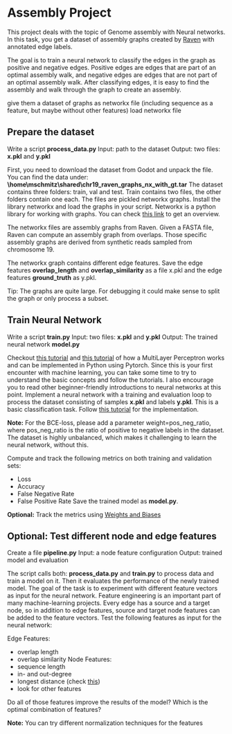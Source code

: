 # Assembly Project

This project deals with the topic of Genome assembly with Neural networks. In this task, you get a dataset of assembly graphs created by [Raven](https://github.com/lbcb-sci/raven) with annotated edge labels.

The goal is to train a neural network to classify the edges in the graph as positive and negative edges. Positive edges are edges that are part of an optimal assembly walk, and negative edges are edges that are not part of an optimal assembly walk. After classifying edges, it is easy to find the assembly and walk through the graph to create an assembly.

give them a dataset of graphs as networkx file (including sequence as a feature, but maybe without other features)
load networkx file

## Prepare the dataset
Write a script **process_data.py**
Input: path to the dataset
Output: two files: **x.pkl** and **y.pkl**

First, you need to download the dataset from Godot and unpack the file. You can find the data under: **\home\mschmitz\shared\chr19_raven_graphs_nx_with_gt.tar**
The dataset contains three folders: train, val and test. Train contains two files, the other folders contain one each. The files are pickled networkx graphs.
Install the library networkx and load the graphs in your script. Networkx is a python library for working with graphs. You can check [this link](https://networkx.org/documentation/stable/tutorial.html) to get an overview.

The networkx files are assembly graphs from Raven. Given a FASTA file, Raven can compute an assembly graph from overlaps. Those specific assembly graphs are derived from synthetic reads sampled from chromosome 19.

The networkx graph contains different edge features. Save the edge features **overlap_length** and **overlap_similarity** as a file x.pkl and the edge features **ground_truth** as y.pkl.

Tip: The graphs are quite large. For debugging it could make sense to split the graph or only process a subset.

## Train Neural Network
Write a script **train.py**
Input: two files: **x.pkl** and **y.pkl**
Output: The trained neural network **model.py**

Checkout [this tutorial](https://medium.com/biaslyai/pytorch-introduction-to-neural-network-feedforward-neural-network-model-e7231cff47cb) and [this tutorial](https://pytorch.org/tutorials/beginner/basics/intro.html) of how a MultiLayer Perceptron works and can be implemented in Python using Pytorch. Since this is your first encounter with machine learning, you can take some time to try to understand the basic concepts and follow the tutorials. I also encourage you to read other beginner-friendly introductions to neural networks at this point.
Implement a neural network with a training and evaluation loop to process the dataset consisting of samples **x.pkl** and labels **y.pkl**. This is a basic classification task. Follow [this tutorial](https://medium.com/biaslyai/pytorch-introduction-to-neural-network-feedforward-neural-network-model-e7231cff47cb) for the implementation.

**Note:** For the BCE-loss, please add a parameter weight=pos_neg_ratio, where pos_neg_ratio is the ratio of positive to negative labels in the dataset. The dataset is highly unbalanced, which makes it challenging to learn the neural network, without this.

Compute and track the following metrics on both training and validation sets:
* Loss
* Accuracy
* False Negative Rate
* False Positive Rate
Save the trained model as **model.py**.

**Optional:**
Track the metrics using [Weights and Biases](https://docs.wandb.ai/guides/track)

## Optional: Test different node and edge features

Create a file **pipeline.py**
Input: a node feature configuration
Output: trained model and evaluation

The script calls both: **process_data.py** and **train.py** to process data and train a model on it. Then it evaluates the performance of the newly trained model.
The goal of the task is to experiment with different feature vectors as input for the neural network. Feature engineering is an important part of many machine-learning projects.
Every edge has a source and a target node, so in addition to edge features, source and target node features can be added to the feature vectors.
Test the following features as input for the neural network:

Edge Features:
* overlap length
* overlap similarity
Node Features:
* sequence length
* in- and out-degree
* longest distance (check [this](https://networkx.org/documentation/stable/reference/algorithms/generated/networkx.algorithms.dag.dag_longest_path.html))
* look for other features

Do all of those features improve the results of the model? Which is the optimal combination of features?

**Note:** You can try different normalization techniques for the features
